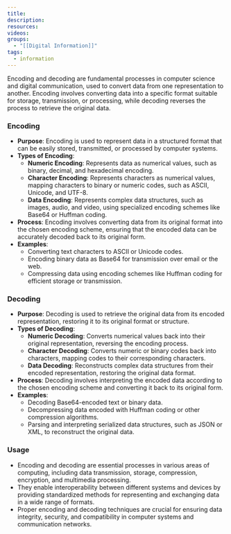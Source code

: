 ```yaml
---
title: 
description: 
resources: 
videos: 
groups:
  - "[[Digital Information]]"
tags:
  - information
---
```

Encoding and decoding are fundamental processes in computer science and digital communication, used to convert data from one representation to another. Encoding involves converting data into a specific format suitable for storage, transmission, or processing, while decoding reverses the process to retrieve the original data.

### Encoding

- **Purpose**: Encoding is used to represent data in a structured format that can be easily stored, transmitted, or processed by computer systems.
- **Types of Encoding**:
  - **Numeric Encoding**: Represents data as numerical values, such as binary, decimal, and hexadecimal encoding.
  - **Character Encoding**: Represents characters as numerical values, mapping characters to binary or numeric codes, such as ASCII, Unicode, and UTF-8.
  - **Data Encoding**: Represents complex data structures, such as images, audio, and video, using specialized encoding schemes like Base64 or Huffman coding.
- **Process**: Encoding involves converting data from its original format into the chosen encoding scheme, ensuring that the encoded data can be accurately decoded back to its original form.
- **Examples**:
  - Converting text characters to ASCII or Unicode codes.
  - Encoding binary data as Base64 for transmission over email or the web.
  - Compressing data using encoding schemes like Huffman coding for efficient storage or transmission.

### Decoding

- **Purpose**: Decoding is used to retrieve the original data from its encoded representation, restoring it to its original format or structure.
- **Types of Decoding**:
  - **Numeric Decoding**: Converts numerical values back into their original representation, reversing the encoding process.
  - **Character Decoding**: Converts numeric or binary codes back into characters, mapping codes to their corresponding characters.
  - **Data Decoding**: Reconstructs complex data structures from their encoded representation, restoring the original data format.
- **Process**: Decoding involves interpreting the encoded data according to the chosen encoding scheme and converting it back to its original form.
- **Examples**:
  - Decoding Base64-encoded text or binary data.
  - Decompressing data encoded with Huffman coding or other compression algorithms.
  - Parsing and interpreting serialized data structures, such as JSON or XML, to reconstruct the original data.

### Usage

- Encoding and decoding are essential processes in various areas of computing, including data transmission, storage, compression, encryption, and multimedia processing.
- They enable interoperability between different systems and devices by providing standardized methods for representing and exchanging data in a wide range of formats.
- Proper encoding and decoding techniques are crucial for ensuring data integrity, security, and compatibility in computer systems and communication networks.
